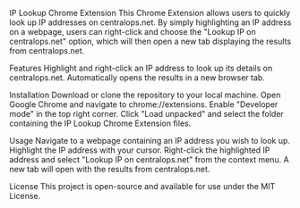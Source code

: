 IP Lookup Chrome Extension
This Chrome Extension allows users to quickly look up IP addresses on centralops.net. By simply highlighting an IP address on a webpage, users can right-click and choose the "Lookup IP on centralops.net" option, which will then open a new tab displaying the results from centralops.net.

Features
Highlight and right-click an IP address to look up its details on centralops.net.
Automatically opens the results in a new browser tab.

Installation
Download or clone the repository to your local machine.
Open Google Chrome and navigate to chrome://extensions.
Enable "Developer mode" in the top right corner.
Click "Load unpacked" and select the folder containing the IP Lookup Chrome Extension files.

Usage
Navigate to a webpage containing an IP address you wish to look up.
Highlight the IP address with your cursor.
Right-click the highlighted IP address and select "Lookup IP on centralops.net" from the context menu.
A new tab will open with the results from centralops.net.

License
This project is open-source and available for use under the MIT License.
